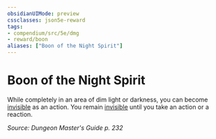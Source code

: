 ```yaml
---
obsidianUIMode: preview
cssclasses: json5e-reward
tags:
- compendium/src/5e/dmg
- reward/boon
aliases: ["Boon of the Night Spirit"]
---
```

# Boon of the Night Spirit

While completely in an area of dim light or darkness, you can become [invisible](/2-Mechanics/CLI/rules/conditions.md#invisible) as an action. You remain [invisible](/2-Mechanics/CLI/rules/conditions.md#invisible) until you take an action or a reaction. 

*Source: Dungeon Master's Guide p. 232*